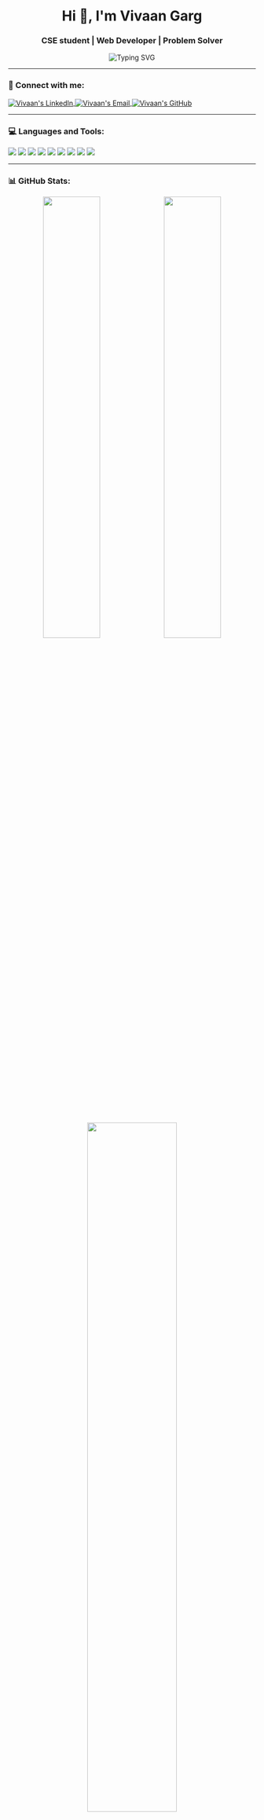 <h1 align="center">Hi 👋, I'm Vivaan Garg</h1>
<h3 align="center">CSE student | Web Developer | Problem Solver</h3>

<p align="center">
  <img src="https://readme-typing-svg.herokuapp.com?font=Fira+Code&size=20&pause=1000&center=true&vCenter=true&width=435&lines=Turning+ideas+into+code;Always+learning+something+new;Python%2C+C%2B%2B%2C+SQL+and+Web+Dev" alt="Typing SVG" />
</p>

---

### 🔗 Connect with me:

<p align="left">
  <a href="https://www.linkedin.com/in/vivaan-garg-528a82351/" target="_blank">
    <img align="center" src="https://img.shields.io/badge/LinkedIn-0A66C2?style=for-the-badge&logo=linkedin&logoColor=white" alt="Vivaan's LinkedIn" />
  </a>
  <a href="mailto:vivaangarg2005@gmail.com">
    <img align="center" src="https://img.shields.io/badge/Gmail-D14836?style=for-the-badge&logo=gmail&logoColor=white" alt="Vivaan's Email" />
  </a>
  <a href="https://github.com/vivaangarg2005" target="_blank">
    <img align="center" src="https://img.shields.io/badge/GitHub-181717?style=for-the-badge&logo=github&logoColor=white" alt="Vivaan's GitHub" />
  </a>
</p>

---

### 💻 Languages and Tools:

<p align="left">
  <img src="https://img.shields.io/badge/C-blue?style=flat&logo=c&logoColor=white" />
  <img src="https://img.shields.io/badge/C%2B%2B-blue?style=flat&logo=c%2B%2B&logoColor=white" />
  <img src="https://img.shields.io/badge/Python-3776AB?style=flat&logo=python&logoColor=white" />
  <img src="https://img.shields.io/badge/HTML5-E34F26?style=flat&logo=html5&logoColor=white" />
  <img src="https://img.shields.io/badge/CSS3-1572B6?style=flat&logo=css3&logoColor=white" />
  <img src="https://img.shields.io/badge/JavaScript-F7DF1E?style=flat&logo=javascript&logoColor=black" />
  <img src="https://img.shields.io/badge/SQL-4479A1?style=flat&logo=mysql&logoColor=white" />
  <img src="https://img.shields.io/badge/Git-F05032?style=flat&logo=git&logoColor=white" />
  <img src="https://img.shields.io/badge/GitHub-181717?style=flat&logo=github&logoColor=white" />
</p>

---

### 📊 GitHub Stats:

<p align="center">
  <img src="https://github-readme-stats.vercel.app/api?username=vivaangarg2005&show_icons=true&theme=radical" width="48%" />
  <img src="https://github-readme-stats.vercel.app/api/top-langs/?username=vivaangarg2005&layout=compact&theme=radical" width="48%" />
</p>

<p align="center">
  <img src="https://github-readme-streak-stats.herokuapp.com/?user=vivaangarg2005&theme=radical" width="60%" />
</p>

---

### 📌 Projects

- 🌐 **Portfolio Website** – Personal portfolio using HTML/CSS/JS  
- 📚 **Student DBMS** – CLI project in C++ with SQL integration  
- 🧮 **Python Calculator** – GUI calculator using Tkinter  
- ✊ **Rock Paper Scissors Game** – CLI game in Python

---

> “Passionate about code, consistent with learning, and always curious to explore new tech!”
